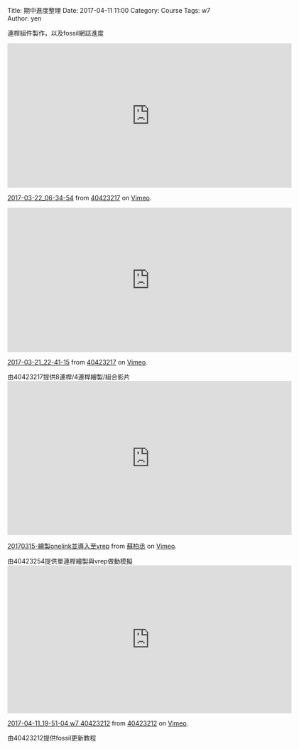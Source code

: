 Title: 期中進度整理
Date: 2017-04-11 11:00
Category: Course
Tags: w7
Author: yen

連桿組件製作，以及fossil網誌進度
<!-- PELICAN_END_SUMMARY -->
<iframe src="https://player.vimeo.com/video/209477621" width="640" height="325" frameborder="0" webkitallowfullscreen mozallowfullscreen allowfullscreen></iframe>
<p><a href="https://vimeo.com/209477621">2017-03-22_06-34-54</a> from <a href="https://vimeo.com/user61170413">40423217</a> on <a href="https://vimeo.com">Vimeo</a>.</p>

<iframe src="https://player.vimeo.com/video/209398902" width="640" height="325" frameborder="0" webkitallowfullscreen mozallowfullscreen allowfullscreen></iframe>
<p><a href="https://vimeo.com/209398902">2017-03-21_22-41-15</a> from <a href="https://vimeo.com/user61170413">40423217</a> on <a href="https://vimeo.com">Vimeo</a>.</p>
由40423217提供8連桿/4連桿繪製/組合影片

<iframe src="https://player.vimeo.com/video/208424902" width="640" height="347" frameborder="0" webkitallowfullscreen mozallowfullscreen allowfullscreen></iframe>
<p><a href="https://vimeo.com/208424902">20170315-繪製onelink並導入至vrep</a> from <a href="https://vimeo.com/user45596496">蘇柏丞</a> on <a href="https://vimeo.com">Vimeo</a>.</p>
由40423254提供單連桿繪製與vrep做動模擬

<iframe src="https://player.vimeo.com/video/212731781" width="640" height="333" frameborder="0" webkitallowfullscreen mozallowfullscreen allowfullscreen></iframe>
<p><a href="https://vimeo.com/212731781">2017-04-11_19-51-04 w7 40423212</a> from <a href="https://vimeo.com/user45523667">40423212</a> on <a href="https://vimeo.com">Vimeo</a>.</p>
由40423212提供fossil更新教程